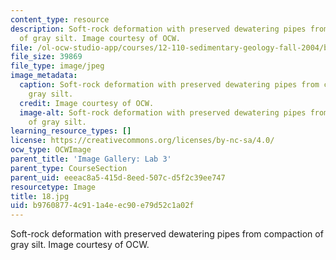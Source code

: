 ```yaml
---
content_type: resource
description: Soft-rock deformation with preserved dewatering pipes from compaction
  of gray silt. Image courtesy of OCW.
file: /ol-ocw-studio-app/courses/12-110-sedimentary-geology-fall-2004/b97608774c911a4eec90e79d52c1a02f_18.jpg
file_size: 39869
file_type: image/jpeg
image_metadata:
  caption: Soft-rock deformation with preserved dewatering pipes from compaction of
    gray silt.
  credit: Image courtesy of OCW.
  image-alt: Soft-rock deformation with preserved dewatering pipes from compaction
    of gray silt.
learning_resource_types: []
license: https://creativecommons.org/licenses/by-nc-sa/4.0/
ocw_type: OCWImage
parent_title: 'Image Gallery: Lab 3'
parent_type: CourseSection
parent_uid: eeeac8a5-415d-8eed-507c-d5f2c39ee747
resourcetype: Image
title: 18.jpg
uid: b9760877-4c91-1a4e-ec90-e79d52c1a02f
---
```

Soft-rock deformation with preserved dewatering pipes from compaction of gray silt. Image courtesy of OCW.
